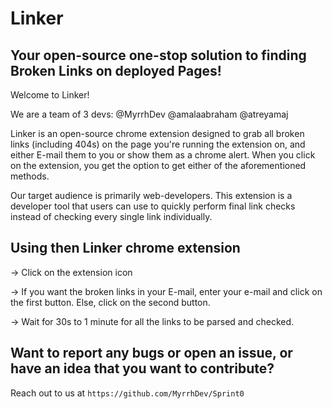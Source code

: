 # Linker
## Your open-source one-stop solution to finding Broken Links on deployed Pages!

Welcome to Linker! 

We are a team of 3 devs:
@MyrrhDev
@amalaabraham
@atreyamaj

Linker is an open-source chrome extension designed to grab all broken links (including 404s) on the page you're running the extension on, and either E-mail them to you or show them as a chrome alert. When you click on the extension, you get the option to get either of the aforementioned methods.

Our target audience is primarily web-developers. This extension is a developer tool that users can use to quickly perform final link checks instead of checking every single link individually.

## Using then Linker chrome extension
-> Click on the extension icon  
  
-> If you want the broken links in your E-mail, enter your e-mail and click on the first button. Else, click on the second button.   
  
-> Wait for 30s to 1 minute for all the links to be parsed and checked.  

## Want to report any bugs or open an issue, or have an idea that you want to contribute?

Reach out to us at `https://github.com/MyrrhDev/Sprint0`